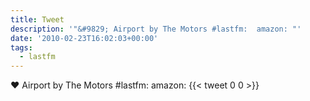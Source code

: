 ```yaml
---
title: Tweet
description: '"&#9829; Airport by The Motors #lastfm:  amazon: "'
date: '2010-02-23T16:02:03+00:00'
tags:
  - lastfm
---
```

&#9829; Airport by The Motors #lastfm:  amazon: 
      {{< tweet 0 0 >}}
    
